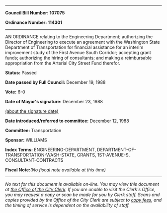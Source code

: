 

********

**Council Bill Number: 107075**
   
**Ordinance Number: 114301**
********

 AN ORDINANCE relating to the Engineering Department; authorizing the Director of Engineering to execute an agreement with the Washington State Department of Transportation for financial assistance for an interim improvement study of the First Avenue South Corridor; accepting grant funds; authorizing the hiring of consultants; and making a reimbursable appropriation from the Arterial City Street Fund therefor.

**Status:** Passed
   
**Date passed by Full Council:** December 19, 1988
   
**Vote:** 6-0
   
**Date of Mayor's signature:** December 23, 1988
   
[(about the signature date)](/~public/approvaldate.htm)
   
   
   
**Date introduced/referred to committee:** December 12, 1988
   
**Committee:** Transportation
   
**Sponsor:** WILLIAMS
   
   
**Index Terms:** ENGINEERING-DEPARTMENT, DEPARTMENT-OF-TRANSPORTATION-WASH-STATE, GRANTS, 1ST-AVENUE-S, CONSULTANT-CONTRACTS

**Fiscal Note:**_(No fiscal note available at this time)_
********

_No text for this document is available on-line. You may view this document at [the Office of the City Clerk](http://www.seattle.gov/leg/clerk/contactUs.htm). If you are unable to visit the Clerk's Office, you may request a copy or scan be made for you by Clerk staff. Scans and copies provided by the Office of the City Clerk are subject to [copy fees](http://clerk.seattle.gov/~public/clerkfees.htm), and the timing of service is dependent on the availability of staff._

